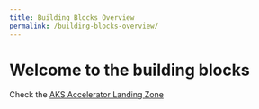 ```yaml
---
title: Building Blocks Overview
permalink: /building-blocks-overview/
---
```


# Welcome to the building blocks

Check the [AKS Accelerator Landing Zone](building-blocks/aks-accelerator-content)